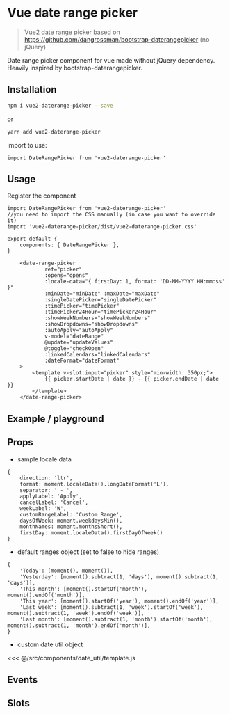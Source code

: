 # Vue date range picker

> Vue2 date range picker based on https://github.com/dangrossman/bootstrap-daterangepicker (no jQuery)

Date range picker component for vue made without jQuery dependency. Heavily inspired by bootstrap-daterangepicker.


## Installation

```sh
npm i vue2-daterange-picker --save
```

or

```sh
yarn add vue2-daterange-picker
```

import to use:

```JS
import DateRangePicker from 'vue2-daterange-picker'
```

## Usage

Register the component
```JS
import DateRangePicker from 'vue2-daterange-picker'
//you need to import the CSS manually (in case you want to override it)
import 'vue2-daterange-picker/dist/vue2-daterange-picker.css'

export default {
    components: { DateRangePicker },
}
```

```vue
    <date-range-picker
            ref="picker"
            :opens="opens"
            :locale-data="{ firstDay: 1, format: 'DD-MM-YYYY HH:mm:ss' }"
            :minDate="minDate" :maxDate="maxDate"
            :singleDatePicker="singleDatePicker"
            :timePicker="timePicker"
            :timePicker24Hour="timePicker24Hour"
            :showWeekNumbers="showWeekNumbers"
            :showDropdowns="showDropdowns"
            :autoApply="autoApply"
            v-model="dateRange"
            @update="updateValues"
            @toggle="checkOpen"
            :linkedCalendars="linkedCalendars"
            :dateFormat="dateFormat"
    >
        <template v-slot:input="picker" style="min-width: 350px;">
            {{ picker.startDate | date }} - {{ picker.endDate | date }}
        </template>
    </date-range-picker>
```

## Example / playground

<demo />

## Props

<component-props component="DateRangePicker"/>

* sample locale data
```JS
{
    direction: 'ltr',
    format: moment.localeData().longDateFormat('L'),
    separator: ' - ',
    applyLabel: 'Apply',
    cancelLabel: 'Cancel',
    weekLabel: 'W',
    customRangeLabel: 'Custom Range',
    daysOfWeek: moment.weekdaysMin(),
    monthNames: moment.monthsShort(),
    firstDay: moment.localeData().firstDayOfWeek()
}
```
* default ranges object (set to false to hide ranges)
```JS
{
    'Today': [moment(), moment()],
    'Yesterday': [moment().subtract(1, 'days'), moment().subtract(1, 'days')],
    'This month': [moment().startOf('month'), moment().endOf('month')],
    'This year': [moment().startOf('year'), moment().endOf('year')],
    'Last week': [moment().subtract(1, 'week').startOf('week'), moment().subtract(1, 'week').endOf('week')],
    'Last month': [moment().subtract(1, 'month').startOf('month'), moment().subtract(1, 'month').endOf('month')],
}
```
* custom date util object

<<< @/src/components/date_util/template.js

## Events

<component-events component="DateRangePicker"/>

## Slots

<component-slots component="DateRangePicker"/>
